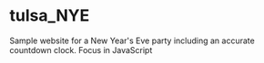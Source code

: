# tulsa_NYE
Sample website for a New Year's Eve party including an accurate countdown clock. Focus in JavaScript
